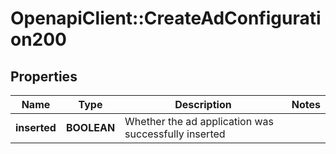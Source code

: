 # OpenapiClient::CreateAdConfiguration200

## Properties
Name | Type | Description | Notes
------------ | ------------- | ------------- | -------------
**inserted** | **BOOLEAN** | Whether the ad application was successfully inserted | 


